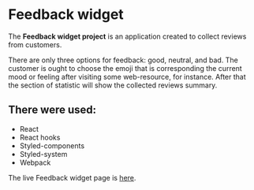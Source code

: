 # Feedback widget

The **Feedback widget project** is an application created to collect reviews
from customers.

There are only three options for feedback: good, neutral, and bad. The customer
is ought to choose the emoji that is corresponding the current mood or feeling
after visiting some web-resource, for instance. After that the section of
statistic will show the collected reviews summary.

## There were used:

- React
- React hooks
- Styled-components
- Styled-system
- Webpack

The live Feedback widget page is
[here](https://marisereda.github.io/goit-react-hw-04-feedback/).
